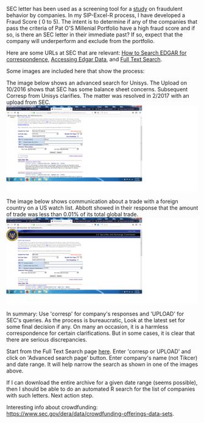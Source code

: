 SEC letter has been used as a screening tool for a [study](http://web.nacva.com/JFIA/Issues/JFIA-2010-2_12.pdf) on fraudulent behavior by companies. In my SIP-Excel-R process, I have developed a Fraud Score ( 0 to 5). The intent is to determine if any of the companies that pass the criteria of Pat O'S Millenial Portfolio have a high fraud score and if so, is there an SEC letter in their immediate past? If so, expect that the company will underperform and exclude from the portfolio. 

Here are some URLs at SEC that are relevant: [How to Search EDGAR for correspondence](https://www.sec.gov/answers/edgarletters.htm), [Accessing Edgar Data](https://www.sec.gov/edgar/searchedgar/accessing-edgar-data.htm), and [Full Text Search](https://searchwww.sec.gov/EDGARFSClient/jsp/EDGAR_MainAccess.jsp?search_text=comment%20letters&isAdv=false). 

Some images are included here that show the process:

The image below shows an advanced search for Unisys. The Upload on 10/2016 shows that SEC has some balance sheet concerns. Subsequent Corresp from Unisys clarifies. The matter was resolved in 2/2017 with an upload from SEC. 
![alt text](https://github.com/iShankar/Investment-Software/blob/master/images/SEC%20Comment%20letter%20search.png)

The image below shows communication about a trade with a foreign country on a US watch list. Abbott showed in their response that the amount of trade was less than 0.01% of its total global trade. 
![alt text](https://github.com/iShankar/Investment-Software/blob/master/images/SEC%20Full%20Text%20Search%20example.png)

In summary: Use 'corresp' for company's responses and 'UPLOAD' for SEC's queries. As the process is bureaucratic, Look at the latest set for some final decision if any. On many an occasion, it is a harmless correspondence for certain clarifications. But in some cases, it is clear that there are serious discrepancies. 

Start from the Full Text Search page [here](https://searchwww.sec.gov/EDGARFSClient/jsp/EDGAR_MainAccess.jsp?search_text=comment%20letters&isAdv=false). Enter 'corresp or UPLOAD' and click on 'Advanced search page' button. Enter company's name (not Tikcer) and date range. It will help narrow the search as shown in one of the images above. 

If I can download the entire archive for a given date range (seems possible), then I should be able to do an automated R search for the list of companies with such letters. Next action step. 

Interesting info about crowdfunding: https://www.sec.gov/dera/data/crowdfunding-offerings-data-sets. 
